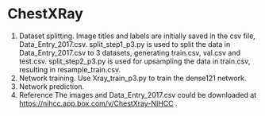 # ChestXRay

1. Dataset splitting.
   Image titles and labels are initially saved in the csv file, Data_Entry_2017.csv.
   split_step1_p3.py is used to split the data in Data_Entry_2017.csv to 3 datasets, generating train.csv, val.csv and            test.csv.
   split_step2_p3.py is used for upsampling the data in train.csv, resulting in resample_train.csv.
2. Network training.
   Use Xray_train_p3.py to train the dense121 network.
3. Network prediction.
4. Reference
   The images and Data_Entry_2017.csv could be downloaded at https://nihcc.app.box.com/v/ChestXray-NIHCC .
   
